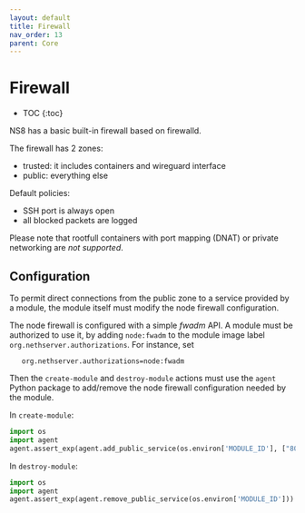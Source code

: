```yaml
---
layout: default
title: Firewall
nav_order: 13
parent: Core
---
```


# Firewall

* TOC
{:toc}

NS8 has a basic built-in firewall based on firewalld.

The firewall has 2 zones:
- trusted: it includes containers and wireguard interface
- public: everything else

Default policies:
- SSH port is always open
- all blocked packets are logged

Please note that rootfull containers with port mapping (DNAT) or private
networking are *not supported*.

## Configuration

To permit direct connections from the public zone to a service provided by
a module, the module itself must modify the node firewall configuration.

The node firewall is configured with a simple _fwadm_ API. A module must
be authorized to use it, by adding `node:fwadm` to the module image label
`org.nethserver.authorizations`. For instance, set

       org.nethserver.authorizations=node:fwadm

Then the `create-module` and `destroy-module` actions must use the `agent`
Python package to add/remove the node firewall configuration needed by the
module.

In `create-module`:

```python
import os
import agent
agent.assert_exp(agent.add_public_service(os.environ['MODULE_ID'], ["80/tcp", "443/tcp"]))
```

In `destroy-module`:

```python
import os
import agent
agent.assert_exp(agent.remove_public_service(os.environ['MODULE_ID']))
```
